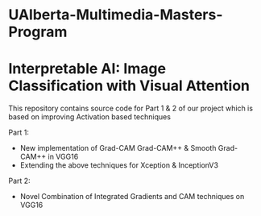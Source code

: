 # UAlberta-Multimedia-Masters-Program
# Interpretable AI: Image Classification with Visual Attention

This repository contains source code for Part 1 & 2 of our project which is based on improving Activation based techniques

Part 1:
- New implementation of Grad-CAM Grad-CAM++ & Smooth Grad-CAM++ in VGG16
- Extending the above techniques for Xception & InceptionV3

Part 2: 
- Novel Combination of Integrated Gradients and CAM techniques on VGG16



